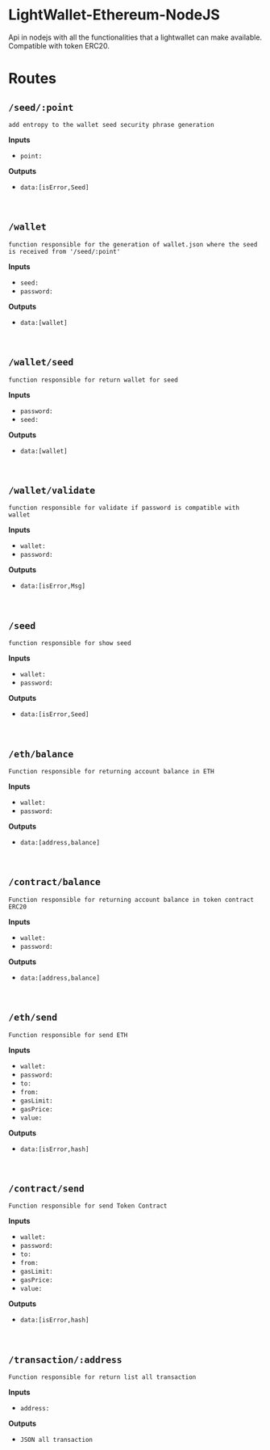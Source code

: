 # LightWallet-Ethereum-NodeJS
Api in nodejs with all the functionalities that a lightwallet can make available. Compatible with token ERC20.

# Routes

## **`/seed/:point`**
```
add entropy to the wallet seed security phrase generation
```

__Inputs__

- `point:`

__Outputs__
- `data:[isError,Seed]`

<br>

## **`/wallet`**
```
function responsible for the generation of wallet.json where the seed is received from '/seed/:point'
```

__Inputs__

- `seed:`
- `password:`

__Outputs__
- `data:[wallet]`

<br>


## **`/wallet/seed`**
```
function responsible for return wallet for seed
```

__Inputs__ 

- `password:`
- `seed:`

__Outputs__
- `data:[wallet]`


<br>

## **`/wallet/validate`**
```
function responsible for validate if password is compatible with wallet
```

__Inputs__ 

- `wallet:`
- `password:`

__Outputs__
- `data:[isError,Msg]`

<br>


## **`/seed`**
```
function responsible for show seed
```

__Inputs__ 

- `wallet:`
- `password:`

__Outputs__
- `data:[isError,Seed]`

<br>



## **`/eth/balance`**
```
Function responsible for returning account balance in ETH 
```

__Inputs__ 

- `wallet:`
- `password:`

__Outputs__
- `data:[address,balance]`

<br>



## **`/contract/balance`**
```
Function responsible for returning account balance in token contract ERC20
```

__Inputs__ 

- `wallet:`
- `password:`

__Outputs__
- `data:[address,balance]`

<br>

## **`/eth/send`**
```
Function responsible for send ETH
```

__Inputs__ 

- `wallet:`
- `password:`
- `to:`
- `from:`
- `gasLimit:`
- `gasPrice:`
- `value:`

__Outputs__
- `data:[isError,hash]`

<br>

## **`/contract/send`**
```
Function responsible for send Token Contract
```

__Inputs__ 

- `wallet:`
- `password:`
- `to:`
- `from:`
- `gasLimit:`
- `gasPrice:`
- `value:`

__Outputs__
- `data:[isError,hash]`

<br>


## **`/transaction/:address`**
```
Function responsible for return list all transaction 
```
__Inputs__ 
- `address:`

__Outputs__
- `JSON all transaction`

<br>
